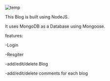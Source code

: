 ![temp](https://user-images.githubusercontent.com/68505433/114787932-19d1a600-9d70-11eb-8b3a-844c494d72ae.png)

This Blog is built using NodeJS.

It uses MongoDB as a Database using Mongoose.

features:

-Login

-Resgiter

-add/edit/delete Blog

-add/edit/delete comments for each blog
